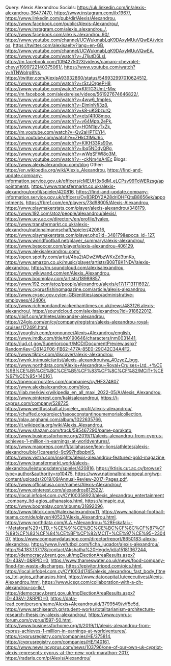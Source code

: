 Query: Alexis Alexandrou
Socials: https://uk.linkedin.com/in/alexis-alexandrou-36477470, https://www.instagram.com/ilx1967/, https://www.linkedin.com/pub/dir/Alexis/Alexandrou, https://www.facebook.com/public/Alexis-Alexandrou/, https://www.instagram.com/alexis_alexandrou_/, https://www.facebook.com/alexis.alexandrou.90/, https://www.youtube.com/channel/UCWukmabLqK9DAxyMUuVQwEA/videos, https://twitter.com/alexisaeltv?lang=en-GB, https://www.youtube.com/channel/UCWukmabLqK9DAxyMUuVQwEA, https://www.youtube.com/watch?v=J7ljutD6LsI, https://m.facebook.com/1094275023/videos/camaro-chevrolet-chevy/1999722140375061/, https://www.youtube.com/watch?v=hTNWolrg8Ns, https://twitter.com/AlexisA93932860/status/546932997010624512, https://www.youtube.com/watch?v=rSzJOrgePH8, https://www.youtube.com/watch?v=KRTG3UmL-Mw, https://m.facebook.com/alexisreise/videos/561927674646822/, https://www.youtube.com/watch?v=4ww6_fmpIes, https://www.youtube.com/watch?v=ElmlnNfi3z8, https://www.youtube.com/watch?v=k8-uKGbzurQ, https://www.youtube.com/watch?v=etsf4R08moo, https://www.youtube.com/watch?v=v64Mptu2ePk, https://www.youtube.com/watch?v=HON1lpvTxZk, https://m.youtube.com/watch?v=Qv2aHPTEYI4, https://m.youtube.com/watch?v=ZHkCfIMrJ6c, https://www.youtube.com/watch?v=KlKH33Rs90w, https://www.youtube.com/watch?v=lbq5NDdyQRg, https://www.youtube.com/watch?v=wWqSFWl8o3M, https://www.youtube.com/watch?v=-ckNm4sA4Ec
Blogs: https://www.alexisalexandrou.com/blog
Other: https://en.wikipedia.org/wiki/Alexis_Alexandrou, https://find-and-update.company-information.service.gov.uk/officers/cMEUH3x6dM_eLCPsv99ToWERzsg/appointments, https://www.transfermarkt.co.uk/alexis-alexandrou/profil/spieler/420816, https://find-and-update.company-information.service.gov.uk/officers/Oy83RDY2A28driOHFQtsB8656ek/appointments, https://fbref.com/en/players/73d98005/Alexis-Alexandrou, https://www.playmakerstats.com/player/alexis-alexandrou/348179, https://www.192.com/atoz/people/alexandrou/alexis/, https://www.ucy.ac.cy/directory/en/profile/tyalex, https://www.transfermarkt.co.uk/alexis-alexandrou/nationalmannschaft/spieler/420816, https://www.playmakerstats.com/player.php?id=348179&epoca_id=127, https://www.worldfootball.net/player_summary/alexis-alexandrou/, https://www.besoccer.com/player/alexis-alexandrou-406129, https://www.alexisalexandrou.com/, https://open.spotify.com/artist/4ba2tADwZWbzWKxZd3tmKo, https://www.amazon.co.uk/music/player/artists/B08T8K1NDV/alexis-alexandrou, https://m.soundcloud.com/alexisalexandrou, https://www.wikiwand.com/en/Alexis_Alexandrou, https://www.boomplay.com/artists/18989857, https://www.192.com/atoz/people/alexandrou/alexis/e17/1713111692/, https://www.cyprusfishingmagazine.com/article/alexis-alexandrou, https://www.cysec.gov.cy/en-GB/entities/asp/administrative-employees/42406/, https://www.richmondandtwickenhamtimes.co.uk/news/483126.alexis-alexandrou/, https://soundcloud.com/alexisalexandrou?id=918622012, https://ibjjf.com/athletes/alexander-alexandrou, https://24glo.com/en/cy/company/registrar/alexis-alexandrou-royal-cruises/172491.html, https://youglish.com/pronounce/Alexis+Alexandrou/english, https://www.imdb.com/title/tt0190646/characters/nm0031441, https://jud.ct.gov/Superiorcourt/MOD/DocumentPreview.aspx?RandomKey=D6142F06-FB62-477A-85E0-29C42C34A4F2, https://www.tiktok.com/discover/alexis-alexandrou, https://wynk.in/music/artist/alexis-alexandrou/wa_40zyeZ_bgg, https://www.northdata.com/Alexis+Alexandrou+Royal+Cruises+Ltd.,+%CE%9B%CE%B5%CE%BC%CE%B5%CF%83%CF%8C%CF%82/MCIT+%CE%97%CE%95+140161, https://opencorporates.com/companies/cy/HE374807, https://www.alexisalexandrou.com/blog, https://iiab.me/kiwix/wikipedia_en_all_maxi_2022-05/A/Alexis_Alexandrou, https://www.pinterest.com/kakisalexandrou/, https://i-cyprus.com/company/528725, https://www.weltfussball.at/spieler_profil/alexis-alexandrou/, https://chuffed.org/project/tasosconstantinoumemorialcollection, https://play.anghami.com/album/1022635766, https://it.wikipedia.org/wiki/Alexis_Alexandrou, https://www.shazam.com/track/585467290/pame-parakato, https://www.businessforhome.org/2019/11/alexis-alexandrou-from-cyprus-achieves-1-million-in-earnings-at-worldventures/, https://www.maxpreps.com/fl/tallahassee/leon-lions/athletes/alexis-alexandrou/bio/?careerid=9c997hdbpbnl5, https://www.vistra.com/insights/alexis-alexandrou-featured-gold-magazine, https://www.transfermarkt.world/alexis-alexandrou/leistungsdaten/spieler/420816, https://ktisis.cut.ac.cy/browse?type=author&authority=rp10475, https://www.nationalbrainappeal.org/wp-content/uploads/2019/09/Annual-Review-2017-Pages.pdf, https://www.officialusa.com/names/Alexis-Alexandrou/, https://www.pinterest.com/alexandros812522/, https://local.infobel.com.cy/CY100358923/alexis_alexandrou_entertainment_company_ltd-agios_athanasios.html, https://almapic.eu/, https://www.boomplay.com/albums/31892096, https://www.tiktok.com/@alexisalexandrou11, https://www.national-football-teams.com/de/player/40523/Alexis_Alexandrou.html, https://www.northdata.com/A.A.+Alexandrou+%28Eskafai+-+Metaforai%29+LTD,+%CE%91%CE%BC%CE%BC%CF%8C%CF%87%CF%89%CF%83%CF%84%CE%BF%CF%82/MCIT+%CE%97%CE%95+230407, https://www.companydatashop.com/director/report/8650183-alexis-alexandrou, https://www.livefutbol.com/ficha_jugador/alexis-alexandrou/, http://54.183.137.178/contact/Akshatha%20Hegde/id/a15181367244, https://democracy.brent.gov.uk/mgElectionAreaResults.aspx?ID=43&V=0&RPID=0, https://www.thameswater.co.uk/news/food-company-fined-for-waste-discharges, https://epivitor.tripod.com/pics.html, https://local.infobel.com.cy/CY100341745/alexis_alexandrou_fast_body_fitness_ltd-agios_athanasios.html, https://www.datocapital.lu/executives/Alexis-Alexandrou.html, https://www.icsgr.com/collaboration-with-a-ch-alexandrou-co-llc/, https://democracy.brent.gov.uk/mgElectionAreaResults.aspx?ID=43&V=2&RPID=0, https://data-lead.com/person/name/Alexis+Alexandrou/id/3799549/v/f5e5d, https://www.archisearch.gr/student-works/totalitarianism-architecture-research-thesis-by-alexis-alexandrou/, https://www.cyprus-forum.com/cyprus1597-50.html, https://www.businessforhome.org/tl/2019/11/alexis-alexandrou-from-cyprus-achieves-1-million-in-earnings-at-worldventures/, https://cyprusregistry.com/companies/HE/375814, https://cyprusregistry.com/companies/HE/140161, https://www.newsincyprus.com/news/103796/one-of-our-own-uk-cypriot-alexis-represents-cyprus-at-the-new-york-marathon-2017, https://radaris.com/p/Alexis/Alexandrou/

